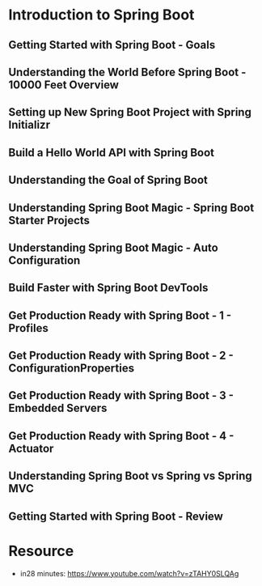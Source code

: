 # Introduction to Spring Boot

## Getting Started with Spring Boot - Goals
## Understanding the World Before Spring Boot - 10000 Feet Overview
## Setting up New Spring Boot Project with Spring Initializr
## Build a Hello World API with Spring Boot
## Understanding the Goal of Spring Boot
## Understanding Spring Boot Magic - Spring Boot Starter Projects
## Understanding Spring Boot Magic - Auto Configuration
## Build Faster with Spring Boot DevTools
## Get Production Ready with Spring Boot - 1 - Profiles
## Get Production Ready with Spring Boot - 2 - ConfigurationProperties
## Get Production Ready with Spring Boot - 3 - Embedded Servers
## Get Production Ready with Spring Boot - 4 - Actuator
## Understanding Spring Boot vs Spring vs Spring MVC
## Getting Started with Spring Boot - Review


# Resource
* in28 minutes: https://www.youtube.com/watch?v=zTAHY0SLQAg